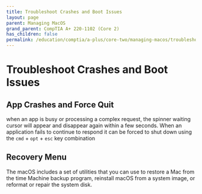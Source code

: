 ```yaml
---
title: Troubleshoot Crashes and Boot Issues
layout: page
parent: Managing MacOS
grand_parent: CompTIA A+ 220-1102 (Core 2)
has_children: false
permalink: /education/comptia/a-plus/core-two/managing-macos/troubleshooting/
---
```


# Troubleshoot Crashes and Boot Issues

## App Crashes and Force Quit

when an app is busy or processing a complex request, the spinner waiting cursor will appear and disappear again within a few seconds. When an application fails to continue to respond it can be forced to shut down using the `cmd` + `opt` + `esc` key combination

## Recovery Menu

The macOS includes a set of utilities that you can use to restore a Mac from the time Machine backup program, reinstall macOS from a system image, or reformat or repair the system disk.